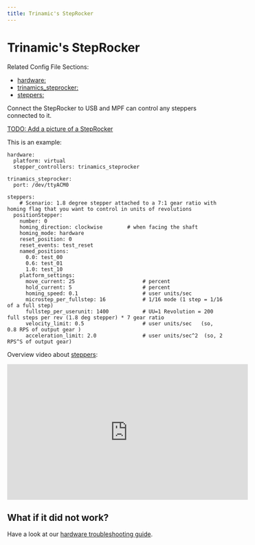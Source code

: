 ```yaml
---
title: Trinamic's StepRocker
---
```


# Trinamic's StepRocker


Related Config File Sections:

* [hardware:](../config/hardware.md)
* [trinamics_steprocker:](../config/trinamics_steprocker.md)
* [steppers:](../config/steppers.md)

Connect the StepRocker to USB and MPF can control any steppers connected
to it.

[TODO: Add a picture of a StepRocker](../about/help.md)

This is an example:

``` mpf-config
hardware:
  platform: virtual
  stepper_controllers: trinamics_steprocker

trinamics_steprocker:
  port: /dev/ttyACM0

steppers:
    # Scenario: 1.8 degree stepper attached to a 7:1 gear ratio with homing flag that you want to control in units of revolutions
  positionStepper:
    number: 0
    homing_direction: clockwise        # when facing the shaft
    homing_mode: hardware
    reset_position: 0
    reset_events: test_reset
    named_positions:
      0.0: test_00
      0.6: test_01
      1.0: test_10
    platform_settings:
      move_current: 25                      # percent
      hold_current: 5                       # percent
      homing_speed: 0.1                     # user units/sec
      microstep_per_fullstep: 16            # 1/16 mode (1 step = 1/16 of a full step)
      fullstep_per_userunit: 1400           # UU=1 Revolution = 200 full steps per rev (1.8 deg stepper) * 7 gear ratio
      velocity_limit: 0.5                   # user units/sec   (so, 0.8 RPS of output gear )
      acceleration_limit: 2.0               # user units/sec^2  (so, 2 RPS^S of output gear)
```

Overview video about
[steppers](../mechs/steppers.md):

<div class="video-wrapper">
<iframe width="560" height="315" src="https://www.youtube.com/embed/YaRNBU0OHGc" title="YouTube video player" frameborder="0" allow="accelerometer; autoplay; clipboard-write; encrypted-media; gyroscope; picture-in-picture" allowfullscreen></iframe>
</div>

## What if it did not work?

Have a look at our
[hardware troubleshooting guide](troubleshooting_hardware.md).
